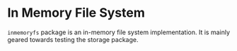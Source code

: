 # In Memory File System

`inmemoryfs` package is an in-memory file system implementation. It is mainly geared towards testing the storage package.
